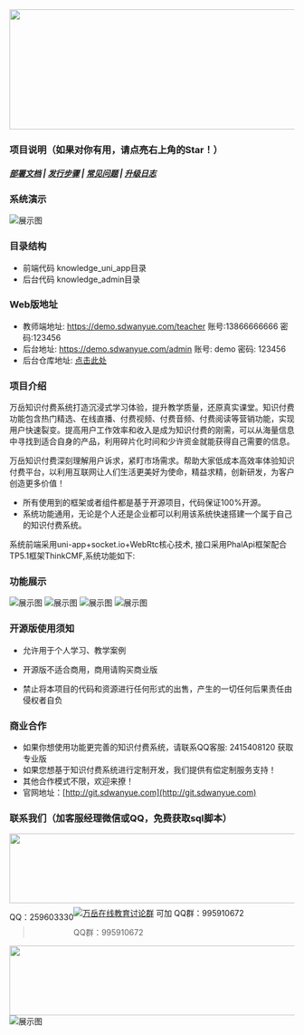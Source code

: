 <div align=center><img src="https://images.gitee.com/uploads/images/2021/0317/115853_a747d3f2_8543696.png" width="590" height="212"/></div>

### 项目说明（如果对你有用，请点亮右上角的Star！）
##### <a target="_blank" href="http://doc.sdwanyue.com/wanyue_knowledge_uniapp/2176518">部署文档</a>  |  <a target="_blank" href="http://doc.sdwanyue.com/wanyue_knowledge_uniapp/2176565">发行步骤</a> | <a target="_blank" href="http://doc.sdwanyue.com/wanyue_open_web/2107615">常见问题</a> | <a target="_blank" href="http://doc.sdwanyue.com/wanyue_knowledge_uniapp/2199270">升级日志</a>
 
 
 
 ### 系统演示
 ![展示图](https://images.gitee.com/uploads/images/2021/0317/115928_10d83614_8543696.png "yanshi.png")
 ### 目录结构
 - 前端代码 knowledge_uni_app目录
 - 后台代码 knowledge_admin目录
 

    
 ### Web版地址
 - 教师端地址: <a target="_blank" href="https://demo.sdwanyue.com/teacher">https://demo.sdwanyue.com/teacher</a> 账号:13866666666 密码:123456
 - 后台地址: <a target="_blank" href="https://demo.sdwanyue.com/admin">https://demo.sdwanyue.com/admin</a> 账号: demo 密码: 123456
 - 后台仓库地址: <a target="_blank" href="https://gitee.com/WanYueKeJi/Wanyue-knowledge-payment-admin">点击此处</a>
 
  
 ### 项目介绍 
 万岳知识付费系统打造沉浸式学习体验，提升教学质量，还原真实课堂。知识付费功能包含热门精选、在线直播、付费视频、付费音频、付费阅读等营销功能，实现用户快速裂变。提高用户工作效率和收入是成为知识付费的刚需，可以从海量信息中寻找到适合自身的产品，利用碎片化时间和少许资金就能获得自己需要的信息。
 
 万岳知识付费深刻理解用户诉求，紧盯市场需求。帮助大家低成本高效率体验知识付费平台，以利用互联网让人们生活更美好为使命，精益求精，创新研发，为客户创造更多价值！
 * 所有使用到的框架或者组件都是基于开源项目，代码保证100%开源。
 * 系统功能通用，无论是个人还是企业都可以利用该系统快速搭建一个属于自己的知识付费系统。
 
 系统前端采用uni-app+socket.io+WebRtc核心技术, 接口采用PhalApi框架配合TP5.1框架ThinkCMF,系统功能如下:
 
 
 ### 功能展示
![展示图](https://images.gitee.com/uploads/images/2021/0317/115954_e64618f5_8543696.png "img_1.png")
![展示图](https://images.gitee.com/uploads/images/2021/0317/120005_8d96f670_8543696.png "img_2.png")
![展示图](https://images.gitee.com/uploads/images/2021/0317/120028_2a7e21ef_8543696.png "img_3_1.png")
![展示图](https://images.gitee.com/uploads/images/2021/0317/120042_cd02cead_8543696.png "img_4.png")
  ### 开源版使用须知
  
  - 允许用于个人学习、教学案例
  
  - 开源版不适合商用，商用请购买商业版
  
  - 禁止将本项目的代码和资源进行任何形式的出售，产生的一切任何后果责任由侵权者自负
  
  ### 商业合作
   * 如果你想使用功能更完善的知识付费系统，请联系QQ客服: 2415408120 获取专业版
   * 如果您想基于知识付费系统进行定制开发，我们提供有偿定制服务支持！
   * 其他合作模式不限，欢迎来撩！
   * 官网地址：[http://git.sdwanyue.com](http://git.sdwanyue.com)
                    
      
  ### 联系我们（加客服经理微信或QQ，免费获取sql脚本）
    
<div style='height: 130px'>
        <img class="kefu_weixin" style="float:left;" src="https://images.gitee.com/uploads/images/2021/0317/120101_76088f0a_8543696.png" width="602" height="123"/>
        <div style="float:left;">
            <p>QQ：259603330</p>
        </div>
    </div>
    <a target="_blank" href="https://qm.qq.com/cgi-bin/qm/qr?k=JShAyXeoKqg2lWFEUSElxELImhjeMG4y&jump_from=webapi"><img border="0" src="https://images.gitee.com/uploads/images/2021/0317/100424_072ee536_8543696.png" alt="万岳在线教育讨论群" title="万岳在线教育讨论群"></a> 可加
     QQ群：995910672
    
> QQ群：995910672
<img class="kefu_weixin" style="float:left;" src="https://images.gitee.com/uploads/images/2021/0524/181455_5ac2a1a5_2242923.jpeg" width="602" height="123"/>

    
    
![展示图](https://images.gitee.com/uploads/images/2021/0317/120154_112f6c82_8543696.png "公众号.png")